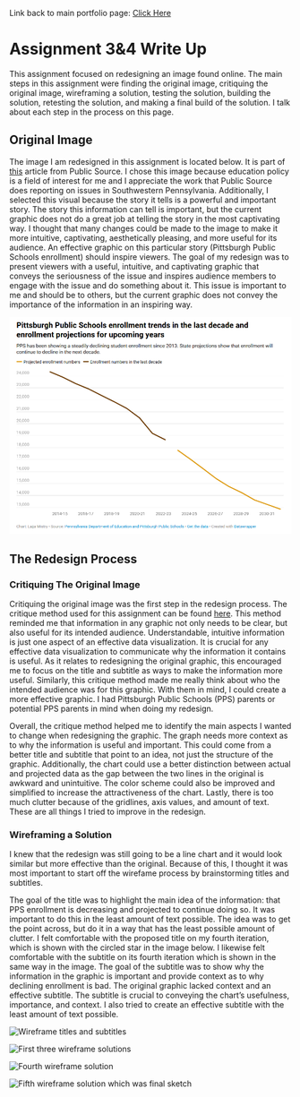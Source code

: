 Link back to main portfolio page: [Click Here](/README.md)

# Assignment 3&4 Write Up

This assignment focused on redesigning an image found online. The main steps in this assignment were finding the original image, critiquing the original image, wireframing a solution, testing the solution, building the solution, retesting the solution, and making a final build of the solution. I talk about each step in the process on this page. 

## Original Image

The image I am redesigned in this assignment is located below. It is part of [this](https://www.publicsource.org/pps-enrollment-decline-pittsburgh-public-school-building-closures/) article from Public Source. I chose this image because education policy is a field of interest for me and I appreciate the work that Public Source does reporting on issues in Southwestern Pennsylvania. Additionally, I selected this visual because the story it tells is a powerful and important story. The story this information can tell is important, but the current graphic does not do a great job at telling the story in the most captivating way. I thought that many changes could be made to the image to make it more intuitive, captivating, aesthetically pleasing, and more useful for its audience. An effective graphic on this particular story (Pittsburgh Public Schools enrollment) should inspire viewers. The goal of my redesign was to present viewers with a useful, intuitive, and captivating graphic that conveys the seriousness of the issue and inspires audience members to engage with the issue and do something about it. This issue is important to me and should be to others, but the current graphic does not convey the importance of the information in an inspiring way. 

![The original image showing Pittsburgh Public Schools enrollment and projected decline.](imageOG.png)

## The Redesign Process

### Critiquing The Original Image

Critiquing the original image was the first step in the redesign process. The critique method used for this assignment can be found [here](http://www.perceptualedge.com/articles/visual_business_intelligence/data_visualization_effectiveness_profile.pdf). This method reminded me that information in any graphic not only needs to be clear, but also useful for its intended audience. Understandable, intuitive information is just one aspect of an effective data visualization. It is crucial for any effective data visualization to communicate why the information it contains is useful. As it relates to redesigning the original graphic, this encouraged me to focus on the title and subtitle as ways to make the information more useful. Similarly, this critique method made me really think about who the intended audience was for this graphic. With them in mind, I could create a more effective graphic. I had Pittsburgh Public Schools (PPS) parents or potential PPS parents in mind when doing my redesign. 

Overall, the critique method helped me to identify the main aspects I wanted to change when redesigning the graphic. The graph needs more context as to why the information is useful and important. This could come from a better title and subtitle that point to an idea, not just the structure of the graphic. Additionally, the chart could use a better distinction between actual and projected data as the gap between the two lines in the original is awkward and unintuitive. The color scheme could also be improved and simplified to increase the attractiveness of the chart. Lastly, there is too much clutter because of the gridlines, axis values, and amount of text. These are all things I tried to improve in the redesign.  

### Wireframing a Solution

I knew that the redesign was still going to be a line chart and it would look similar but more effective than the original. Because of this, I thought it was most important to start off the wirefame process by brainstorming titles and subtitles. 

The goal of the title was to highlight the main idea of the information: that PPS enrollment is decreasing and projected to continue doing so. It was important to do this in the least amount of text possible. The idea was to get the point across, but do it in a way that has the least possible amount of clutter. I felt comfortable with the proposed title on my fourth iteration, which is shown with the circled star in the image below. I likewise felt comfortable with the subtitle on its fourth iteration which is shown in the same way in the image. The goal of the subtitle was to show why the information in the graphic is important and provide context as to why declining enrollment is bad. The original graphic lacked context and an effective subtitle. The subtitle is crucial to conveying the chart’s usefulness, importance, and context. I also tried to create an effective subtitle with the least amount of text possible. 

![Wireframe titles and subtitles](Titles.png)

![First three wireframe solutions](123.png)

![Fourth wireframe solution](4.png)

![Fifth wireframe solution which was final sketch](5.png)

